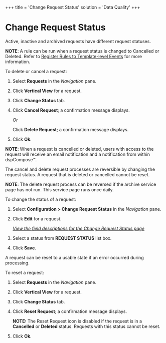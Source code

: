 +++
title = 'Change Request Status'
solution = 'Data Quality'
+++

# Change Request Status

Active, inactive and archived requests have different
<span id="dspCompose Request Status" class="popUpLink">request
statuses</span>.

<span style="font-weight: bold;">NOTE</span>: A rule can be run when a
request status is changed to Cancelled or Deleted. Refer to [Register
Rules to Template-level
Events](Register_Rules_to_Template%20level_Events) for more
information.

To delete or cancel a request:

1.  Select **Requests** in the *Navigation
    <span style="font-style: normal;">pane</span>*.

2.  Click **Vertical View** for a request.

3.  Click **Change Status** tab.

4.  Click **Cancel Request**; a confirmation message displays.
    
    *Or*
    
    Click **Delete Request**; a confirmation message displays.

5.  Click **Ok**.

**NOTE**: When a request is cancelled or deleted, users with access to
the request will receive an email notification and a notification from
within dspCompose™.

The cancel and delete request processes are reversible by changing the
request status. A request that is deleted or cancelled cannot be reset.

**NOTE**: The delete request process can be reversed if the archive
service page has not run. This service page runs once daily.

To change the status of a request:

1.  Select **Configuration \> Change Request Status** in the *Navigation
    <span style="font-style: normal;">pane.</span>*

2.  Click **Edit** for a request.
    
    *[View the field descriptions for the Change Request Status
    page](Change_Request_Status)*

3.  Select a status from
    **<span id="dspCompose Request Status" class="popUpLink">REQUEST
    STATUS</span>** list box.

4.  Click **Save**.

A request can be reset to a usable state if an error occurred during
processing.

To reset a request:

1.  Select **Requests** in the *Navigation* pane.

2.  Click **Vertical View** for a request.

3.  Click **Change Status** tab.

4.  Click **Reset Request**; a confirmation message displays.
    
    **NOTE:** The Reset Request icon is disabled if the request is in a
    **Cancelled** or **Deleted** status. Requests with this status
    cannot be reset.

5.  Click **Ok**.
